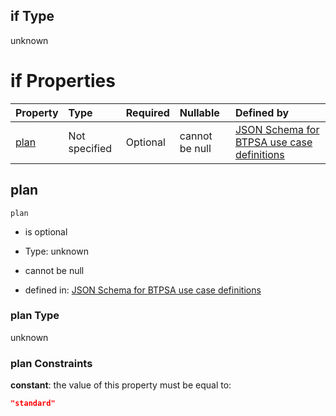 ## if Type

unknown

# if Properties

| Property      | Type          | Required | Nullable       | Defined by                                                                                                                                                                                                                                  |
| :------------ | :------------ | :------- | :------------- | :------------------------------------------------------------------------------------------------------------------------------------------------------------------------------------------------------------------------------------------ |
| [plan](#plan) | Not specified | Optional | cannot be null | [JSON Schema for BTPSA use case definitions](btpsa-usecase-properties-services-items-allof-1-then-allof-92-then-allof-1-if-properties-plan.md "undefined#/properties/services/items/allOf/1/then/allOf/92/then/allOf/1/if/properties/plan") |

## plan



`plan`

*   is optional

*   Type: unknown

*   cannot be null

*   defined in: [JSON Schema for BTPSA use case definitions](btpsa-usecase-properties-services-items-allof-1-then-allof-92-then-allof-1-if-properties-plan.md "undefined#/properties/services/items/allOf/1/then/allOf/92/then/allOf/1/if/properties/plan")

### plan Type

unknown

### plan Constraints

**constant**: the value of this property must be equal to:

```json
"standard"
```
